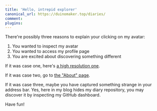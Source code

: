 ```yaml
---
title: 'Hello, intrepid explorer'
canonical_url: https://duinomaker.top/diaries/
comment:
plugins:
---
```


There're possibly three reasons to explain your clicking on my avatar:

1. You wanted to inspect my avatar
2. You wanted to access my profile page
3. You are excited about discovering something different

If it was case one, here's <a href="/images/avatar_hd.png">a high resolution one</a>.

If it was case two, go to <a href="/about/">the "About" page</a>.

If it was case three, maybe you have captured something strange in your address bar. Yes, here in my blog hides my diary repository, you may discover it by inspecting my GitHub dashboard.

Have fun!